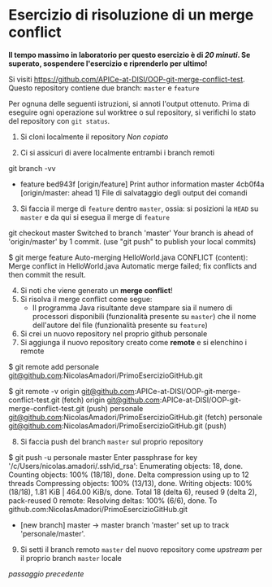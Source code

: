 # Esercizio di risoluzione di un merge conflict

**Il tempo massimo in laboratorio per questo esercizio è di _20 minuti_.
Se superato, sospendere l'esercizio e riprenderlo per ultimo!**

Si visiti https://github.com/APICe-at-DISI/OOP-git-merge-conflict-test.
Questo repository contiene due branch: `master` e `feature`

Per ognuna delle seguenti istruzioni, si annoti l'output ottenuto.
Prima di eseguire ogni operazione sul worktree o sul repository,
si verifichi lo stato del repository con `git status`.

1. Si cloni localmente il repository
*Non copiato*

2. Ci si assicuri di avere localmente entrambi i branch remoti

git branch -vv
* feature bed943f [origin/feature] Print author information
  master  4cb0f4a [origin/master: ahead 1] File di salvataggio degli output dei comandi

3. Si faccia il merge di `feature` dentro `master`, ossia: si posizioni la `HEAD` su `master`
   e da qui si esegua il merge di `feature`

git checkout master
Switched to branch 'master'
Your branch is ahead of 'origin/master' by 1 commit.
  (use "git push" to publish your local commits)

$ git merge feature
Auto-merging HelloWorld.java
CONFLICT (content): Merge conflict in HelloWorld.java
Automatic merge failed; fix conflicts and then commit the result.

4. Si noti che viene generato un **merge conflict**!
5. Si risolva il merge conflict come segue:
   - Il programma Java risultante deve stampare sia il numero di processori disponibili
     (funzionalità presente su `master`)
     che il nome dell'autore del file
     (funzionalità presente su `feature`)
6. Si crei un nuovo repository nel proprio github personale
7. Si aggiunga il nuovo repository creato come **remote** e si elenchino i remote

$ git remote add personale  git@github.com:NicolasAmadori/PrimoEsercizioGitHub.git

$ git remote -v
origin  git@github.com:APICe-at-DISI/OOP-git-merge-conflict-test.git (fetch)
origin  git@github.com:APICe-at-DISI/OOP-git-merge-conflict-test.git (push)
personale       git@github.com:NicolasAmadori/PrimoEsercizioGitHub.git (fetch)
personale       git@github.com:NicolasAmadori/PrimoEsercizioGitHub.git (push)

8. Si faccia push del branch `master` sul proprio repository

$ git push -u personale master
Enter passphrase for key '/c/Users/nicolas.amadori/.ssh/id_rsa': 
Enumerating objects: 18, done.
Counting objects: 100% (18/18), done.
Delta compression using up to 12 threads
Compressing objects: 100% (13/13), done.
Writing objects: 100% (18/18), 1.81 KiB | 464.00 KiB/s, done.
Total 18 (delta 6), reused 9 (delta 2), pack-reused 0
remote: Resolving deltas: 100% (6/6), done.
To github.com:NicolasAmadori/PrimoEsercizioGitHub.git
 * [new branch]      master -> master
branch 'master' set up to track 'personale/master'.

9. Si setti il branch remoto `master` del nuovo repository come *upstream* per il proprio branch `master` locale

*passaggio precedente*